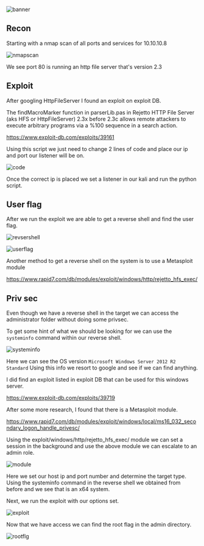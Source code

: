 ![banner](https://i.imgur.com/gw1D3Il.png)

<b><h2>Recon</h2></b>

<p>Starting with a nmap scan of all ports and services for 10.10.10.8</p>

![nmapscan](https://i.imgur.com/OtDsQLL.png)

<p>We see port 80 is running an http file server that's version 2.3</p>

<h2><b>Exploit</b></h2>

After googling HttpFileServer I found an exploit on exploit DB.


The findMacroMarker function in parserLib.pas in Rejetto HTTP File Server (aks HFS or HttpFileServer) 2.3x before 2.3c allows remote attackers to execute arbitrary programs via a %100 sequence in a search action.

https://www.exploit-db.com/exploits/39161

Using this script we just need to change 2 lines of code and place our ip and port our listener will be on.

![code](https://i.imgur.com/EBZTtif.png)

Once the correct ip is placed we set a listener in our kali and run the python script.

<b><h2>User flag</h2></b>

After we run the exploit we are able to get a reverse shell and find the user flag.

![revsershell](https://i.imgur.com/gx0jljT.png)



![userflag](https://i.imgur.com/VWgqlNo.png)

Another method to get a reverse shell on the system is to use a Metasploit module 

https://www.rapid7.com/db/modules/exploit/windows/http/rejetto_hfs_exec/



<b><h2>Priv sec</h2></b>

Even though we have a reverse shell in the target we can access the administrator folder without doing some privsec. 

To get some hint of what we should be looking for we can use the <code>systeminfo</code> command within our reverse shell. 

![systeminfo](https://i.imgur.com/MEr2G8N.png)

Here we can see the OS version <code>Microsoft Windows Server 2012 R2 Standard</code>
Using this info we resort to google and see if we can find anything.

I did find an exploit listed in exploit DB that can be used for this windows server. 

https://www.exploit-db.com/exploits/39719

After some more research, I found that there is a Metasploit module. 

https://www.rapid7.com/db/modules/exploit/windows/local/ms16_032_secondary_logon_handle_privesc/

Using the exploit/windows/http/rejetto_hfs_exec/ module we can set a session in the background
and use the above module we can escalate to an admin role. 


![module](https://i.imgur.com/4oMCgo0.png)

Here we set our host ip and port number and determine the target type. Using the systeminfo command in the reverse shell we obtained from before and we see that is an x64 system. 


Next, we run the exploit with our options set. 

![exploit](https://i.imgur.com/zuzMcIY.png)

Now that we have access we can find the root flag in the admin directory.

![rootflg](https://i.imgur.com/g6UJxrL.png)



















